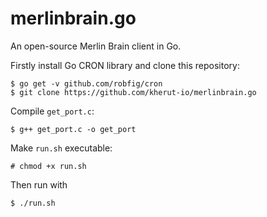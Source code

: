 # merlinbrain.go
An open-source Merlin Brain client in Go.

Firstly install Go CRON library and clone this repository:
```
$ go get -v github.com/robfig/cron
$ git clone https://github.com/kherut-io/merlinbrain.go
```

Compile `get_port.c`:
```
$ g++ get_port.c -o get_port
```

Make `run.sh` executable:
```
# chmod +x run.sh
```

Then run with
```
$ ./run.sh
```
